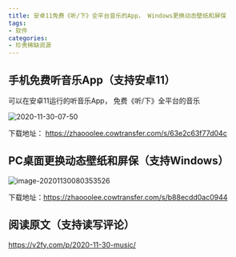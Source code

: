 ```yaml
---
title: 安卓11免费《听/下》全平台音乐的App， Windows更换动态壁纸和屏保
tags:
- 软件
categories:
- 珍贵稀缺资源
---
```




## 手机免费听音乐App（支持安卓11）



可以在安卓11运行的听音乐App， 免费《听/下》全平台的音乐

![2020-11-30-07-50](https://v2fy.com/asset/0i/jikemiji/jikemiji-md/2020-11-30-music.assets/2020-11-30-07-50.gif)

下载地址： https://zhaooolee.cowtransfer.com/s/63e2c63f77d04c



## PC桌面更换动态壁纸和屏保（支持Windows）



![image-20201130080353526](https://v2fy.com/asset/0i/jikemiji/jikemiji-md/2020-11-30-music.assets/image-20201130080353526.png)



下载地址：https://zhaooolee.cowtransfer.com/s/b88ecdd0ac0944





## 阅读原文（支持读写评论）

https://v2fy.com/p/2020-11-30-music/

